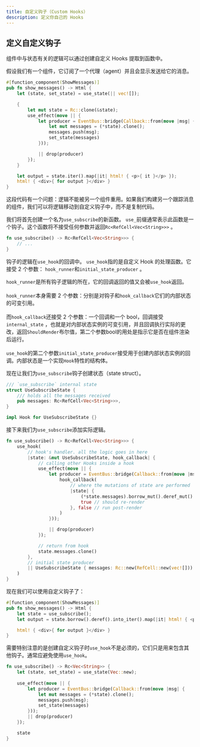 ```yaml
---
title: 自定义钩子（Custom Hooks）
description: 定义你自己的 Hooks
---
```


## 定义自定义钩子

组件中与状态有关的逻辑可以通过创建自定义 Hooks 提取到函数中。

假设我们有一个组件，它订阅了一个代理（agent）并且会显示发送给它的消息。

```rust
#[function_component(ShowMessages)]
pub fn show_messages() -> Html {
    let (state, set_state) = use_state(|| vec![]);

    {
        let mut state = Rc::clone(&state);
        use_effect(move || {
            let producer = EventBus::bridge(Callback::from(move |msg| {
                let mut messages = (*state).clone();
                messages.push(msg);
                set_state(messages)
            }));

            || drop(producer)
        });
    }

    let output = state.iter().map(|it| html! { <p>{ it }</p> });
    html! { <div>{ for output }</div> }
}
```

这段代码有一个问题：逻辑不能被另一个组件重用。如果我们构建另一个跟踪消息的组件，我们可以将逻辑移动到自定义钩子中，而不是复制代码。

我们将首先创建一个名为`use_subscribe`的新函数。 `use_`前缀通常表示此函数是一个钩子。这个函数将不接受任何参数并返回`Rc<RefCell<Vec<String>>>` 。

```rust
fn use_subscribe() -> Rc<RefCell<Vec<String>>> {
    // ...
}
```

钩子的逻辑在`use_hook`的回调中。 `use_hook`指的是自定义 Hook 的处理函数。它接受 2 个参数： `hook_runner`和`initial_state_producer` 。

`hook_runner`是所有钩子逻辑的所在，它的回调返回的值又会被`use_hook`返回。 <br><br>`hook_runner`本身需要 2 个参数：分别是对钩子和`hook_callback`它们的内部状态的可变引用。 <br><br>而`hook_callback`还接受 2 个参数：一个回调和一个 bool，回调接受`internal_state` ，也就是对内部状态实例的可变引用，并且回调执行实际的更改，返回`ShouldRender`布尔值，第二个参数bool的用处是指示它是否在组件渲染后运行。 <br><br>`use_hook`的第二个参数`initial_state_producer`接受用于创建内部状态实例的回调。内部状态是一个实现`Hook`特性的结构体。

现在让我们为`use_subscribe`钩子创建状态（state struct）。

```rust
/// `use_subscribe` internal state
struct UseSubscribeState {
    /// holds all the messages received
    pub messages: Rc<RefCell<Vec<String>>>,
}

impl Hook for UseSubscribeState {}
```

接下来我们为`use_subscribe`添加实际逻辑。

```rust
fn use_subscribe() -> Rc<RefCell<Vec<String>>> {
    use_hook(
        // hook's handler. all the logic goes in here
        |state: &mut UseSubscribeState, hook_callback| {
            // calling other Hooks inside a hook
            use_effect(move || {
                let producer = EventBus::bridge(Callback::from(move |msg| {
                    hook_callback(
                        // where the mutations of state are performed
                        |state| {
                            (*state.messages).borrow_mut().deref_mut().push(msg);
                            true // should re-render
                        }, false // run post-render
                    )
                }));

                || drop(producer)
            });

            // return from hook
            state.messages.clone()
        },
        // initial state producer
        || UseSubscribeState { messages: Rc::new(RefCell::new(vec![])) },
    )
}
```

现在我们可以使用自定义钩子了：

```rust
#[function_component(ShowMessages)]
pub fn show_messages() -> Html {
    let state = use_subscribe();
    let output = state.borrow().deref().into_iter().map(|it| html! { <p>{ it }</p> });

    html! { <div>{ for output }</div> }
}
```

需要特别注意的是创建自定义钩子时`use_hook`不是必须的，它们只是用来包含其他钩子。通常应避免使用`use_hook`。

```rust
fn use_subscribe() -> Rc<Vec<String>> {
    let (state, set_state) = use_state(Vec::new);
  
    use_effect(move || {
        let producer = EventBus::bridge(Callback::from(move |msg| {
            let mut messages = (*state).clone();
            messages.push(msg);
            set_state(messages)
        }));
        || drop(producer)
    });

    state
}
```
